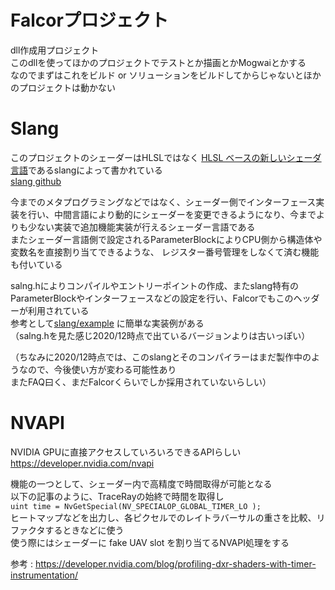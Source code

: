 # Falcorプロジェクト
dll作成用プロジェクト  
このdllを使ってほかのプロジェクトでテストとか描画とかMogwaiとかする  
なのでまずはこれをビルド or ソリューションをビルドしてからじゃないとほかのプロジェクトは動かない  

# Slang
このプロジェクトのシェーダーはHLSLではなく [HLSL ベースの新しいシェーダ言語](http://masafumi.cocolog-nifty.com/masafumis_diary/2018/11/hlsl-slang-8752.html)であるslangによって書かれている  
 [slang github](https://github.com/shader-slang/slang)  
 
 今までのメタプログラミングなどではなく、シェーダー側でインターフェース実装を行い、中間言語により動的にシェーダーを変更できるようになり、今までよりも少ない実装で追加機能実装が行えるシェーダー言語である  
 またシェーダー言語側で設定されるParameterBlockによりCPU側から構造体や変数名を直接割り当てできるような、 レジスター番号管理をしなくて済む機能も付いている  

salng.hによりコンパイルやエントリーポイントの作成、またslang特有のParameterBlockやインターフェースなどの設定を行い、Falcorでもこのヘッダーが利用されている  
参考として[slang/example](https://github.com/shader-slang/slang/tree/master/examples)  に簡単な実装例がある  
（salng.hを見た感じ2020/12時点で出ているバージョンよりは古いっぽい）

（ちなみに2020/12時点では、このslangとそのコンパイラーはまだ製作中のようなので、今後使い方が変わる可能性あり  
またFAQ曰く、まだFalcorくらいでしか採用されていないらしい）  

# NVAPI
NVIDIA GPUに直接アクセスしていろいろできるAPIらしい  
https://developer.nvidia.com/nvapi  

機能の一つとして、シェーダー内で高精度で時間取得が可能となる  
以下の記事のように、TraceRayの始終で時間を取得し  
`uint time = NvGetSpecial(NV_SPECIALOP_GLOBAL_TIMER_LO );`  
ヒートマップなどを出力し、各ピクセルでのレイトラバーサルの重さを比較、リファクタするときなどに使う  
使う際にはシェーダーに fake UAV slot を割り当てるNVAPI処理をする  

参考 : https://developer.nvidia.com/blog/profiling-dxr-shaders-with-timer-instrumentation/  


<!--stackedit_data:
eyJoaXN0b3J5IjpbODgxMTAwOTYxLDE2MjI4NzIwODUsMTY4MT
UwNDUyNywtMTg0MTUzNTQzMiwxOTc1MzI0NTY1LDE5NzAyMDc4
NjUsMzgwMTY0MzgxLC0zMzE5MzE5MjQsLTEzMzUwNzgzNjQsMT
kyMDYxOTg5NCwtMzEzMTUyODQxLC02NjQyMTA0OTUsLTEzNTI0
MzI3MzEsMjAxNjI4MDQ3OCwtOTQ1ODk0NzQ0LDczMDk5ODExNl
19
-->